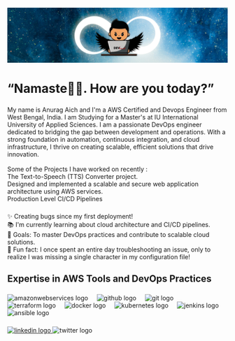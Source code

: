 ![logo](https://github.com/AnuragAich/AnuragAich/blob/main/DEVHAWK%20BANNER.png)
<h1 align="left">“Namaste🙏🏼. How are you today?”</h1>

###

<p align="left">My name is Anurag Aich and I'm a AWS Certified and Devops Engineer from West Bengal, India. I am Studying for a Master's at IU International University of Applied Sciences. I am a passionate DevOps engineer dedicated to bridging the gap between development and operations. With a strong foundation in automation, continuous integration, and cloud infrastructure, I thrive on creating scalable, efficient solutions that drive innovation.<br><br>Some of the Projects I have worked on recently :<br>The Text-to-Speech (TTS) Converter project.<br>Designed and implemented a scalable and secure web application architecture using AWS services.<br>Production Level CI/CD Pipelines</p>

###

<p align="left">✨ Creating bugs since my first deployment!<br>📚 I'm currently learning about cloud architecture and CI/CD pipelines.<br>🎯 Goals: To master DevOps practices and contribute to scalable cloud solutions.<br>🎲 Fun fact: I once spent an entire day troubleshooting an issue, only to realize I was missing a single character in my configuration file!</p>

###

<h2 align="left">Expertise in AWS Tools and DevOps Practices</h2>

###

<div align="left">
  <img src="https://skillicons.dev/icons?i=aws" height="40" alt="amazonwebservices logo"  />
  <img width="12" />
  <img src="https://cdn.jsdelivr.net/gh/devicons/devicon/icons/github/github-original.svg" height="40" alt="github logo"  />
  <img width="12" />
  <img src="https://cdn.jsdelivr.net/gh/devicons/devicon/icons/git/git-original.svg" height="40" alt="git logo"  />
  <img width="12" />
  <img src="https://cdn.jsdelivr.net/gh/devicons/devicon/icons/terraform/terraform-original.svg" height="40" alt="terraform logo"  />
  <img width="12" />
  <img src="https://cdn.jsdelivr.net/gh/devicons/devicon/icons/docker/docker-original.svg" height="40" alt="docker logo"  />
  <img width="12" />
  <img src="https://cdn.jsdelivr.net/gh/devicons/devicon/icons/kubernetes/kubernetes-plain.svg" height="40" alt="kubernetes logo"  />
  <img width="12" />
  <img src="https://cdn.jsdelivr.net/gh/devicons/devicon/icons/jenkins/jenkins-line.svg" height="40" alt="jenkins logo"  />
  <img width="12" />
  <img src="https://cdn.jsdelivr.net/gh/devicons/devicon/icons/ansible/ansible-original.svg" height="40" alt="ansible logo"  />
</div>

###

<div align="left">
  <a href="www.linkedin.com/in/anuragaich11" target="_blank">
    <img src="https://raw.githubusercontent.com/maurodesouza/profile-readme-generator/master/src/assets/icons/social/linkedin/default.svg" width="52" height="40" alt="linkedin logo"  />
  </a>
  <img src="https://raw.githubusercontent.com/maurodesouza/profile-readme-generator/master/src/assets/icons/social/twitter/default.svg" width="52" height="40" alt="twitter logo"  />
</div>

###
